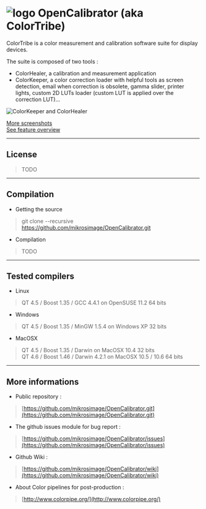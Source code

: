 ![logo](https://lh5.googleusercontent.com/-axRo2XZwJ_g/T_7uxO-ctWI/AAAAAAAAMok/ntYiPjgq7qA/s200/ColorTribeLogo_small.png "logos") OpenCalibrator (aka ColorTribe) 
========================

ColorTribe is a color measurement and calibration software suite for display devices. 

The suite is composed of two tools :  
- ColorHealer, a calibration and measurement application  
- ColorKeeper, a color correction loader with helpful tools as screen detection, email when correction is obsolete, gamma slider, printer lights, custom 2D LUTs loader (custom LUT is applied over the correction LUT)...

![ColorKeeper and ColorHealer](https://lh5.googleusercontent.com/-CDoPae148_k/T_7sV-kVBCI/AAAAAAAAMoA/L2w2ZbGKpvc/s820/keeper_healer_screenshot.png "ColorTribe screenshot")

[More screenshots](https://github.com/mikrosimage/OpenCalibrator/wiki/Screenshots)  
[See feature overview](https://github.com/mikrosimage/OpenCalibrator/wiki/Features-overview)  
___
License
-------
>TODO

___
Compilation
-------
- Getting the source  
> git clone --recursive https://github.com/mikrosimage/OpenCalibrator.git
- Compilation
> TODO

___
Tested compilers
-------
- Linux
>  QT 4.5 / Boost 1.35 / GCC 4.4.1 on OpenSUSE 11.2 64 bits  

- Windows 
> QT 4.5 / Boost 1.35 / MinGW 1.5.4 on Windows XP 32 bits

- MacOSX 
> QT 4.5 / Boost 1.35 / Darwin on MacOSX 10.4 32 bits  
> QT 4.6 / Boost 1.46 / Darwin 4.2.1 on MacOSX 10.5 / 10.6 64 bits  

___
More informations
-------
- Public repository : 
>[https://github.com/mikrosimage/OpenCalibrator.git](https://github.com/mikrosimage/OpenCalibrator.git)  

- The github issues module for bug report : 
>[https://github.com/mikrosimage/OpenCalibrator/issues](https://github.com/mikrosimage/OpenCalibrator/issues) 

- Github Wiki : 
>[https://github.com/mikrosimage/OpenCalibrator/wiki](https://github.com/mikrosimage/OpenCalibrator/wiki)

- About Color pipelines for post-production : 
> [http://www.colorpipe.org/](http://www.colorpipe.org/)
